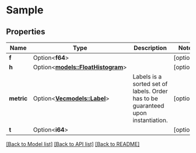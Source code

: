 # Sample

## Properties

Name | Type | Description | Notes
------------ | ------------- | ------------- | -------------
**f** | Option<**f64**> |  | [optional]
**h** | Option<[**models::FloatHistogram**](FloatHistogram.md)> |  | [optional]
**metric** | Option<[**Vec<models::Label>**](Label.md)> | Labels is a sorted set of labels. Order has to be guaranteed upon instantiation. | [optional]
**t** | Option<**i64**> |  | [optional]

[[Back to Model list]](../README.md#documentation-for-models) [[Back to API list]](../README.md#documentation-for-api-endpoints) [[Back to README]](../README.md)


